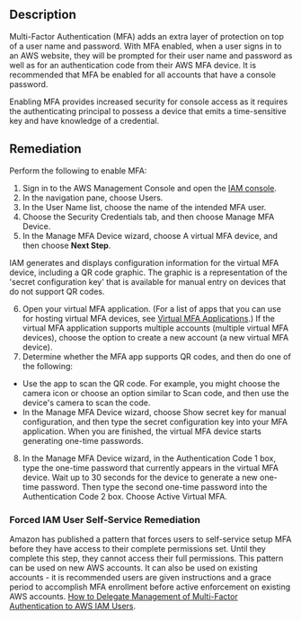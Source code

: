 ## Description

Multi-Factor Authentication (MFA) adds an extra layer of protection on top of a user name and password. With MFA enabled, when a user signs in to an AWS website, they will be prompted for their user name and password as well as for an authentication code from their AWS MFA device. It is recommended that MFA be enabled for all accounts that have a console password.

Enabling MFA provides increased security for console access as it requires the authenticating principal to possess a device that emits a time-sensitive key and have knowledge of a credential.

## Remediation

Perform the following to enable MFA:

1. Sign in to the AWS Management Console and open the [IAM console](https://console.aws.amazon.com/iam/).
2. In the navigation pane, choose Users.
3. In the User Name list, choose the name of the intended MFA user.
4. Choose the Security Credentials tab, and then choose Manage MFA Device.
5. In the Manage MFA Device wizard, choose A virtual MFA device, and then choose **Next Step**.

IAM generates and displays configuration information for the virtual MFA device, including a QR code graphic. The graphic is a representation of the 'secret configuration key' that is available for manual entry on devices that do not support QR codes.

6. Open your virtual MFA application. (For a list of apps that you can use for hosting virtual MFA devices, see [Virtual MFA Applications](https://aws.amazon.com/iam/features/mfa/?audit=2019q1#Virtual_MFA_Applications).) If the virtual MFA application supports multiple accounts (multiple virtual MFA devices), choose the option to create a new account (a new virtual MFA device).
7. Determine whether the MFA app supports QR codes, and then do one of the following:
  - Use the app to scan the QR code. For example, you might choose the camera icon or choose an option similar to Scan code, and then use the device's camera to scan the code.
  - In the Manage MFA Device wizard, choose Show secret key for manual configuration, and then type the secret configuration key into your MFA application.
When you are finished, the virtual MFA device starts generating one-time passwords.
8. In the Manage MFA Device wizard, in the Authentication Code 1 box, type the one-time password that currently appears in the virtual MFA device. Wait up to 30 seconds for the device to generate a new one-time password. Then type the second one-time password into the Authentication Code 2 box. Choose Active Virtual MFA.

### Forced IAM User Self-Service Remediation

Amazon has published a pattern that forces users to self-service setup MFA before they have access to their complete permissions set. Until they complete this step, they cannot access their full permissions. This pattern can be used on new AWS accounts. It can also be used on existing accounts - it is recommended users are given instructions and a grace period to accomplish MFA enrollment before active enforcement on existing AWS accounts. [How to Delegate Management of Multi-Factor Authentication to AWS IAM Users](http://blogs.aws.amazon.com/security/post/Tx2SJJYE082KBUK/How-to-Delegate-Management-of-Multi-Factor-Authentication-to-AWS-IAM-Users).

